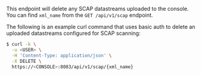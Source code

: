 This endpoint will delete any SCAP datastreams uploaded to the console. You can find `xml_name` from the `GET /api/v1/scap` endpoint.

The following is an example curl command that uses basic auth to delete an uploaded datastreams configured for SCAP scanning:

```bash
$ curl -k \
  -u <USER> \
  -H 'Content-Type: application/json' \
  -X DELETE \
  https://<CONSOLE>:8083/api/v1/scap/{xml_name}
```
